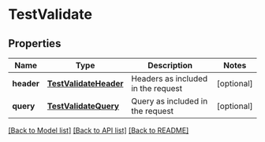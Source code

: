# TestValidate

## Properties
Name | Type | Description | Notes
------------ | ------------- | ------------- | -------------
**header** | [**TestValidateHeader**](TestValidateHeader.md) | Headers as included in the request | [optional] 
**query** | [**TestValidateQuery**](TestValidateQuery.md) | Query as included in the request | [optional] 

[[Back to Model list]](../README.md#documentation-for-models) [[Back to API list]](../README.md#documentation-for-api-endpoints) [[Back to README]](../README.md)


